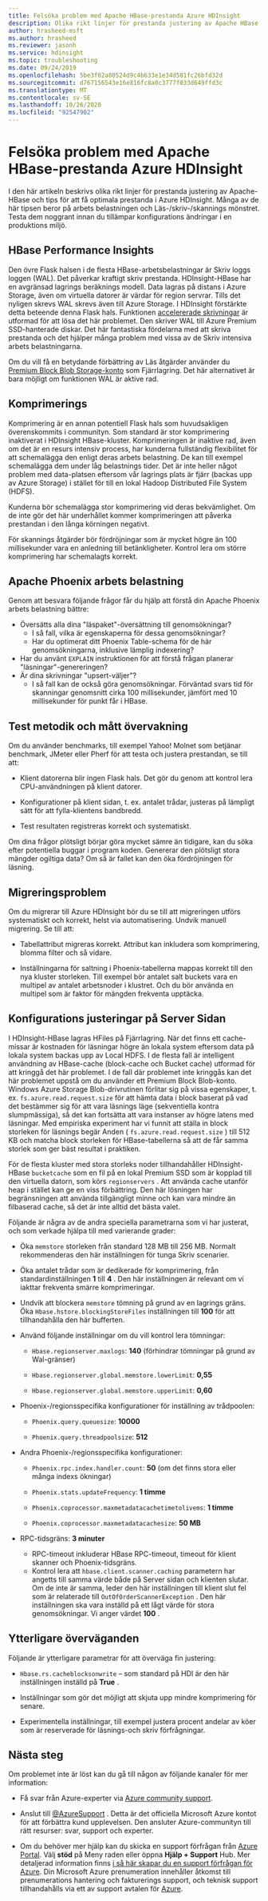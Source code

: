 ```yaml
---
title: Felsöka problem med Apache HBase-prestanda Azure HDInsight
description: Olika rikt linjer för prestanda justering av Apache HBase och tips för att få optimala prestanda i Azure HDInsight.
author: hrasheed-msft
ms.author: hrasheed
ms.reviewer: jasonh
ms.service: hdinsight
ms.topic: troubleshooting
ms.date: 09/24/2019
ms.openlocfilehash: 5be3f02a80524d9c4b633e1e34d581fc26bfd32d
ms.sourcegitcommit: d767156543e16e816fc8a0c3777f033d649ffd3c
ms.translationtype: MT
ms.contentlocale: sv-SE
ms.lasthandoff: 10/26/2020
ms.locfileid: "92547902"
---
```

# <a name="troubleshoot-apache-hbase-performance-issues-on-azure-hdinsight"></a>Felsöka problem med Apache HBase-prestanda Azure HDInsight

I den här artikeln beskrivs olika rikt linjer för prestanda justering av Apache-HBase och tips för att få optimala prestanda i Azure HDInsight. Många av de här tipsen beror på arbets belastningen och Läs-/skriv-/skannings mönstret. Testa dem noggrant innan du tillämpar konfigurations ändringar i en produktions miljö.

## <a name="hbase-performance-insights"></a>HBase Performance Insights

Den övre Flask halsen i de flesta HBase-arbetsbelastningar är Skriv loggs loggen (WAL). Det påverkar kraftigt skriv prestanda. HDInsight-HBase har en avgränsad lagrings beräknings modell. Data lagras på distans i Azure Storage, även om virtuella datorer är värdar för region servrar. Tills det nyligen skrevs WAL skrevs även till Azure Storage. I HDInsight förstärkte detta beteende denna Flask hals. Funktionen [accelererade skrivningar](./apache-hbase-accelerated-writes.md) är utformad för att lösa det här problemet. Den skriver WAL till Azure Premium SSD-hanterade diskar. Det här fantastiska fördelarna med att skriva prestanda och det hjälper många problem med vissa av de Skriv intensiva arbets belastningarna.

Om du vill få en betydande förbättring av Läs åtgärder använder du [Premium Block Blob Storage-konto](https://azure.microsoft.com/blog/azure-premium-block-blob-storage-is-now-generally-available/) som Fjärrlagring. Det här alternativet är bara möjligt om funktionen WAL är aktive rad.

## <a name="compaction"></a>Komprimerings

Komprimering är en annan potentiell Flask hals som huvudsakligen överenskommits i communityn. Som standard är stor komprimering inaktiverat i HDInsight HBase-kluster. Komprimeringen är inaktive rad, även om det är en resurs intensiv process, har kunderna fullständig flexibilitet för att schemalägga den enligt deras arbets belastning. De kan till exempel schemalägga dem under låg belastnings tider. Det är inte heller något problem med data-platsen eftersom vår lagrings plats är fjärr (backas upp av Azure Storage) i stället för till en lokal Hadoop Distributed File System (HDFS).

Kunderna bör schemalägga stor komprimering vid deras bekvämlighet. Om de inte gör det här underhållet kommer komprimeringen att påverka prestandan i den långa körningen negativt.

För skannings åtgärder bör fördröjningar som är mycket högre än 100 millisekunder vara en anledning till betänkligheter. Kontrol lera om större komprimering har schemalagts korrekt.

## <a name="apache-phoenix-workload"></a>Apache Phoenix arbets belastning

Genom att besvara följande frågor får du hjälp att förstå din Apache Phoenix arbets belastning bättre:

* Översätts alla dina "läspaket"-översättning till genomsökningar?
    * I så fall, vilka är egenskaperna för dessa genomsökningar?
    * Har du optimerat ditt Phoenix Table-schema för de här genomsökningarna, inklusive lämplig indexering?
* Har du använt `EXPLAIN` instruktionen för att förstå frågan planerar "läsningar"-genereringen?
* Är dina skrivningar "upsert-väljer"?
    * I så fall kan de också göra genomsökningar. Förväntad svars tid för skanningar genomsnitt cirka 100 millisekunder, jämfört med 10 millisekunder för punkt får i HBase.  

## <a name="test-methodology-and-metrics-monitoring"></a>Test metodik och mått övervakning

Om du använder benchmarks, till exempel Yahoo! Molnet som betjänar benchmark, JMeter eller Pherf för att testa och justera prestandan, se till att:

- Klient datorerna blir ingen Flask hals. Det gör du genom att kontrol lera CPU-användningen på klient datorer.

- Konfigurationer på klient sidan, t. ex. antalet trådar, justeras på lämpligt sätt för att fylla-klientens bandbredd.

- Test resultaten registreras korrekt och systematiskt.

Om dina frågor plötsligt börjar göra mycket sämre än tidigare, kan du söka efter potentiella buggar i program koden. Genererar den plötsligt stora mängder ogiltiga data? Om så är fallet kan den öka fördröjningen för läsning.

## <a name="migration-issues"></a>Migreringsproblem

Om du migrerar till Azure HDInsight bör du se till att migreringen utförs systematiskt och korrekt, helst via automatisering. Undvik manuell migrering. Se till att:

- Tabellattribut migreras korrekt. Attribut kan inkludera som komprimering, blomma filter och så vidare.

- Inställningarna för saltning i Phoenix-tabellerna mappas korrekt till den nya kluster storleken. Till exempel bör antalet salt buckets vara en multipel av antalet arbetsnoder i klustret. Och du bör använda en multipel som är faktor för mängden frekventa upptäcka.

## <a name="server-side-configuration-tunings"></a>Konfigurations justeringar på Server Sidan

I HDInsight-HBase lagras HFiles på Fjärrlagring. När det finns ett cache-missar är kostnaden för läsningar högre än lokala system eftersom data på lokala system backas upp av Local HDFS. I de flesta fall är intelligent användning av HBase-cache (block-cache och Bucket cache) utformad för att kringgå det här problemet. I de fall där problemet inte kringgås kan det här problemet uppstå om du använder ett Premium Block Blob-konto. Windows Azure Storage Blob-drivrutinen förlitar sig på vissa egenskaper, t. ex. `fs.azure.read.request.size` för att hämta data i block baserat på vad det bestämmer sig för att vara läsnings läge (sekventiella kontra slumpmässiga), så det kan fortsätta att vara instanser av högre latens med läsningar. Med empiriska experiment har vi funnit att ställa in block storleken för läsnings begär Anden ( `fs.azure.read.request.size` ) till 512 KB och matcha block storleken för HBase-tabellerna så att de får samma storlek som ger bäst resultat i praktiken.

För de flesta kluster med stora storleks noder tillhandahåller HDInsight-HBase `bucketcache` som en fil på en lokal Premium SSD som är kopplad till den virtuella datorn, som körs `regionservers` . Att använda cache utanför heap i stället kan ge en viss förbättring. Den här lösningen har begränsningen att använda tillgängligt minne och kan vara mindre än filbaserad cache, så det är inte alltid det bästa valet.

Följande är några av de andra speciella parametrarna som vi har justerat, och som verkade hjälpa till med varierande grader:

- Öka `memstore` storleken från standard 128 MB till 256 MB. Normalt rekommenderas den här inställningen för tunga Skriv scenarier.

- Öka antalet trådar som är dedikerade för komprimering, från standardinställningen **1** till **4** . Den här inställningen är relevant om vi iakttar frekventa smärre komprimeringar.

- Undvik att blockera `memstore` tömning på grund av en lagrings gräns. Öka `Hbase.hstore.blockingStoreFiles` inställningen till **100** för att tillhandahålla den här bufferten.

- Använd följande inställningar om du vill kontrol lera tömningar:

    - `Hbase.regionserver.maxlogs`: **140** (förhindrar tömningar på grund av Wal-gränser)

    - `Hbase.regionserver.global.memstore.lowerLimit`: **0,55**

    - `Hbase.regionserver.global.memstore.upperLimit`: **0,60**

- Phoenix-/regionsspecifika konfigurationer för inställning av trådpoolen:

    - `Phoenix.query.queuesize`: **10000**

    - `Phoenix.query.threadpoolsize`: **512**

- Andra Phoenix-/regionsspecifika konfigurationer:

    - `Phoenix.rpc.index.handler.count`: **50** (om det finns stora eller många indexs ökningar)

    - `Phoenix.stats.updateFrequency`: **1 timme**

    - `Phoenix.coprocessor.maxmetadatacachetimetolivems`: **1 timme**

    - `Phoenix.coprocessor.maxmetadatacachesize`: **50 MB**

- RPC-tidsgräns: **3 minuter**

   - RPC-timeout inkluderar HBase RPC-timeout, timeout för klient skanner och Phoenix-tidsgräns. 
   - Kontrol lera att `hbase.client.scanner.caching` parametern har angetts till samma värde både på Server sidan och klienten slutar. Om de inte är samma, leder den här inställningen till klient slut fel som är relaterade till `OutOfOrderScannerException` . Den här inställningen ska vara inställd på ett lågt värde för stora genomsökningar. Vi anger värdet **100** .

## <a name="other-considerations"></a>Ytterligare överväganden

Följande är ytterligare parametrar för att överväga fin justering:

- `Hbase.rs.cacheblocksonwrite` – som standard på HDI är den här inställningen inställd på **True** .

- Inställningar som gör det möjligt att skjuta upp mindre komprimering för senare.

- Experimentella inställningar, till exempel justera procent andelar av köer som är reserverade för läsnings-och skriv förfrågningar.

## <a name="next-steps"></a>Nästa steg

Om problemet inte är löst kan du gå till någon av följande kanaler för mer information:

- Få svar från Azure-experter via [Azure community support](https://azure.microsoft.com/support/community/).

- Anslut till [@AzureSupport](https://twitter.com/azuresupport) . Detta är det officiella Microsoft Azure kontot för att förbättra kund upplevelsen. Den ansluter Azure-communityn till rätt resurser: svar, support och experter.

- Om du behöver mer hjälp kan du skicka en support förfrågan från [Azure Portal](https://portal.azure.com/?#blade/Microsoft_Azure_Support/HelpAndSupportBlade/). Välj **stöd** på Meny raden eller öppna **Hjälp + Support** Hub. Mer detaljerad information finns [i så här skapar du en support förfrågan för Azure](../../azure-portal/supportability/how-to-create-azure-support-request.md). Din Microsoft Azure prenumeration innehåller åtkomst till prenumerations hantering och fakturerings support, och teknisk support tillhandahålls via ett av support avtalen för [Azure](https://azure.microsoft.com/support/plans/).